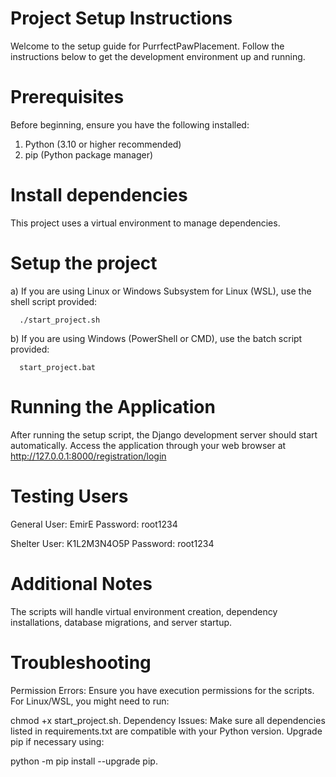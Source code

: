 # Project Setup Instructions
Welcome to the setup guide for PurrfectPawPlacement. Follow the instructions below to get the development environment up and running.

# Prerequisites
Before beginning, ensure you have the following installed:

  1) Python (3.10 or higher recommended)
  2) pip (Python package manager)

# Install dependencies
This project uses a virtual environment to manage dependencies.

# Setup the project
  a) If you are using Linux or Windows Subsystem for Linux (WSL), use the shell script provided:
  
	  ./start_project.sh
  
  b) If you are using Windows (PowerShell or CMD), use the batch script provided:
  
	  start_project.bat

# Running the Application
After running the setup script, the Django development server should start automatically.
Access the application through your web browser at http://127.0.0.1:8000/registration/login

# Testing Users
General User: EmirE        Password: root1234

Shelter User: K1L2M3N4O5P  Password: root1234

# Additional Notes
The scripts will handle virtual environment creation, dependency installations, database migrations, and server startup.

# Troubleshooting
Permission Errors: Ensure you have execution permissions for the scripts. For Linux/WSL, you might need to run:

chmod +x start_project.sh.
Dependency Issues: Make sure all dependencies listed in requirements.txt are compatible with your Python version. Upgrade pip if necessary using:

python -m pip install --upgrade pip.
